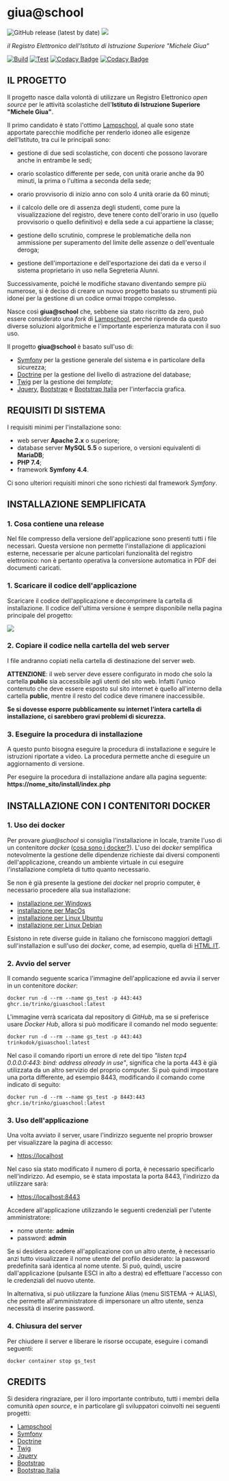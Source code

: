 # giua@school 
![GitHub release (latest by date)](https://img.shields.io/github/v/release/trinko/giuaschool) [<img src="https://img.shields.io/badge/DOWNLOAD-release-blue">](https://github.com/trinko/giuaschool/releases/latest/download/giuaschool-release.zip)

*il Registro Elettronico dell'Istituto di Istruzione Superiore "Michele Giua"*

[![Build](https://github.com/trinko/giuaschool/actions/workflows/build.yml/badge.svg?branch=master)](https://github.com/trinko/giuaschool/actions/workflows/build.yml)
[![Test](https://github.com/trinko/giuaschool/actions/workflows/test.yml/badge.svg?branch=master)](https://github.com/trinko/giuaschool/actions/workflows/test.yml)
[![Codacy Badge](https://app.codacy.com/project/badge/Grade/d1e4b6505b984dc190eb3e89e86868ff)](https://www.codacy.com/gh/trinko/giuaschool/dashboard?utm_source=github.com&amp;utm_medium=referral&amp;utm_content=trinko/giuaschool&amp;utm_campaign=Badge_Grade)
[![Codacy Badge](https://app.codacy.com/project/badge/Coverage/d1e4b6505b984dc190eb3e89e86868ff)](https://www.codacy.com/gh/trinko/giuaschool/dashboard?utm_source=github.com&utm_medium=referral&utm_content=trinko/giuaschool&utm_campaign=Badge_Coverage)

## IL PROGETTO

Il progetto nasce dalla volontà di utilizzare un Registro Elettronico *open
source* per le attività scolastiche dell'**Istituto di Istruzione Superiore
"Michele Giua"**.

Il primo candidato è stato l'ottimo [Lampschool](http://www.lampschool.it/), al
quale sono state apportate parecchie modifiche per renderlo idoneo alle
esigenze dell'Istituto, tra cui le principali sono:
  - gestione di due sedi scolastiche, con docenti che possono lavorare anche in entrambe le sedi;

  - orario scolastico differente per sede, con unità orarie anche da 90 minuti, la prima o l'ultima a seconda della sede;

  - orario provvisorio di inizio anno con solo 4 unità orarie da 60 minuti;

  - il calcolo delle ore di assenza degli studenti, come pure la visualizzazione del registro,
    deve tenere conto dell'orario in uso (quello provvisorio o quello definitivo) e
    della sede a cui appartiene la classe;

  - gestione dello scrutinio, comprese le problematiche della non ammissione per
    superamento del limite delle assenze o dell'eventuale deroga;

  - gestione dell'importazione e dell'esportazione dei dati da e verso il sistema proprietario in uso nella Segreteria Alunni.

Successivamente, poiché le modifiche stavano diventando sempre più numerose, si
è deciso di creare un nuovo progetto basato su strumenti più idonei per la
gestione di un codice ormai troppo complesso.

Nasce così **giua@school** che, sebbene sia stato riscritto da zero, può essere
considerato una *fork* di [Lampschool](http://www.lampschool.it/), perché
riprende da questo diverse soluzioni algoritmiche e l'importante esperienza
maturata con il suo uso.

Il progetto **giua@school** è basato sull'uso di:
  - [Symfony](https://symfony.com/) per la gestione generale del sistema e in particolare della sicurezza;
  - [Doctrine](http://www.doctrine-project.org/) per la gestione del livello di astrazione del database;
  - [Twig](https://twig.symfony.com/) per la gestione dei *template*;
  - [Jquery](https://jquery.com/), [Bootstrap](https://getbootstrap.com/)
    e [Bootstrap Italia](https://italia.github.io/bootstrap-italia/) per l'interfaccia grafica.


## REQUISITI DI SISTEMA

I requisiti minimi per l'installazione sono:
  - web server **Apache 2.x** o superiore;
  - database server **MySQL 5.5** o superiore, o versioni equivalenti di **MariaDB**;
  - **PHP 7.4**;
  - framework **Symfony 4.4**.

Ci sono ulteriori requisiti minori che sono richiesti dal framework *Symfony*.


## INSTALLAZIONE SEMPLIFICATA

### 1. Cosa contiene una release
Nel file compresso della versione dell'applicazione sono presenti tutti i file necessari. 
Questa versione non permette l'installazione di applicazioni esterne, necessarie per alcune particolari funzionalità del registro elettronico: 
non è pertanto operativa la conversione automatica in PDF dei documenti caricati.

### 1. Scaricare il codice dell'applicazione
Scaricare il codice dell'applicazione e decomprimere la cartella di installazione.
Il codice dell'ultima versione è sempre disponibile nella pagina principale del progetto:

[<img src="https://img.shields.io/badge/DOWNLOAD-release-blue?style=for-the-badge">](https://github.com/trinko/giuaschool/releases/latest/download/giuaschool-release.zip)

### 2. Copiare il codice nella cartella del web server
I file andranno copiati nella cartella di destinazione del server web.

**ATTENZIONE**: il web server deve essere configurato in modo che solo la cartella **public** sia accessibile agli utenti del sito web. 
Infatti l'unico contenuto che deve essere esposto sul sito internet è quello all'interno della cartella **public**, mentre il resto del codice deve rimanere inaccessibile.

**Se si dovesse esporre pubblicamente su internet l'intera cartella di installazione, ci sarebbero gravi problemi di sicurezza.**

### 3. Eseguire la procedura di installazione
A questo punto bisogna eseguire la procedura di installazione e seguire le istruzioni riportate a video. 
La procedura permette anche di eseguire un aggiornamento di versione.

Per eseguire la procedura di installazione andare alla pagina seguente:
**https://nome_sito/install/index.php**


## INSTALLAZIONE CON I CONTENITORI DOCKER

### 1. Uso dei docker

Per provare *giua@school* si consiglia l'installazione in locale, tramite l'uso di un contenitore *docker*
([cosa sono i docker?](https://it.wikipedia.org/wiki/Docker)).
L'uso dei *docker* semplifica notevolmente la gestione delle dipendenze richieste dai diversi componenti
dell'applicazione, creando un ambiente virtuale in cui eseguire l'installazione completa di tutto
quanto necessario.

Se non è già presente la gestione dei *docker* nel proprio computer, è necessario procedere alla sua installazione:
  - [installazione per Windows](https://docs.docker.com/docker-for-windows/install/)
  - [installazione per MacOs](https://docs.docker.com/docker-for-mac/install/)
  - [installazione per Linux Ubuntu](https://docs.docker.com/engine/install/ubuntu/)
  - [installazione per Linux Debian](https://docs.docker.com/engine/install/debian/)

Esistono in rete diverse guide in italiano che forniscono maggiori dettagli sull'installazion e sull'uso dei *docker*,
come, ad esempio, quella di [HTML.IT](https://www.html.it/guide/docker/).

### 2. Avvio del server

Il comando seguente scarica l'immagine dell'applicazione ed avvia il server in un contenitore *docker*:
```
docker run -d --rm --name gs_test -p 443:443 ghcr.io/trinko/giuaschool:latest
```

L'immagine verrà scaricata dal repository di *GitHub*, ma se si preferisce usare *Docker Hub*, allora
si può modificare il comando nel modo seguente:
```
docker run -d --rm --name gs_test -p 443:443 trinkodok/giuaschool:latest
```

Nel caso il comando riporti un errore di rete del tipo
*"listen tcp4 0.0.0.0:443: bind: address already in use"*,
significa che la porta 443 è già utilizzata da un altro servizio del proprio computer.
Si può quindi impostare una porta differente, ad esempio 8443, modificando il comando come indicato di seguito:
```
docker run -d --rm --name gs_test -p 8443:443 ghcr.io/trinko/giuaschool:latest
```

### 3. Uso dell'applicazione

Una volta avviato il server, usare l'indirizzo seguente nel proprio browser per visualizzare la pagina di accesso:
  - [https://localhost](https://localhost)

Nel caso sia stato modificato il numero di porta, è necessario specificarlo nell'indirizzo.
Ad esempio, se è stata impostata la porta 8443, l'indirizzo da utilizzare sarà:
  - [https://localhost:8443](https://localhost:8443)

Accedere all'applicazione utilizzando le seguenti credenziali per l'utente amministratore:
  - nome utente: **admin**
  - password: **admin**

Se si desidera accedere all'applicazione con un altro utente, è necessario anzi tutto
visualizzare il nome utente del profilo desiderato: la password predefinita sarà identica al nome utente.
Si può, quindi, uscire dall'applicazione (pulsante ESCI in alto a destra) ed effettuare l'accesso con le
credenziali del nuovo utente.

In alternativa, si può utilizzare la funzione Alias (menu SISTEMA -> ALIAS), che
permette all'amministratore di impersonare un altro utente, senza necessità di inserire password.

### 4. Chiusura del server

Per chiudere il server e liberare le risorse occupate, eseguire i comandi seguenti:
```
docker container stop gs_test
```



## CREDITS

Si desidera ringraziare, per il loro importante contributo, tutti i membri della comunità *open source*, e
in particolare gli sviluppatori coinvolti nei seguenti progetti:
- [Lampschool](http://www.lampschool.it/)
- [Symfony](https://symfony.com/)
- [Doctrine](http://www.doctrine-project.org/)
- [Twig](https://twig.symfony.com/)
- [Jquery](https://jquery.com/)
- [Bootstrap](https://getbootstrap.com/)
- [Bootstrap Italia](https://italia.github.io/bootstrap-italia/)
